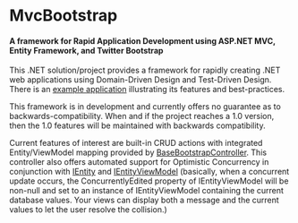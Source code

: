 # MvcBootstrap
#### A framework for Rapid Application Development using ASP.NET MVC, Entity Framework, and Twitter Bootstrap

This .NET solution/project provides a framework for rapidly creating .NET web applications using Domain-Driven Design and Test-Driven 
Design.  There is an [example application](https://github.com/carlgieringer/MvcBootstrap.ExampleApp) illustrating its features and
best-practices.

This framework is in development and currently offers no guarantee as to backwards-compatibility.  When and if the project reaches a 1.0
version, then the 1.0 features will be maintained with backwards compatibility.

Current features of interest are built-in CRUD actions with integrated Entity/ViewModel mapping provided by 
[BaseBootstrapController](https://github.com/carlgieringer/MvcBootstrap/blob/master/MvcBootstrap/Controllers/BootstrapControllerBase.cs).
This controller also offers automated support for Optimistic Concurrency in conjunction with 
[IEntity](https://github.com/carlgieringer/MvcBootstrap/blob/master/MvcBootstrap/Models/IEntity.cs) and 
[IEntityViewModel](https://github.com/carlgieringer/MvcBootstrap/blob/master/MvcBootstrap/ViewModels/IEntityViewModel.cs)
(basically, when a concurrent update occurs, the ConcurrentlyEdited property of IEntityViewModel will be non-null and set
to an instance of IEntityViewModel containing the current database values.  Your views can display both a message and 
the current values to let the user resolve the collision.)